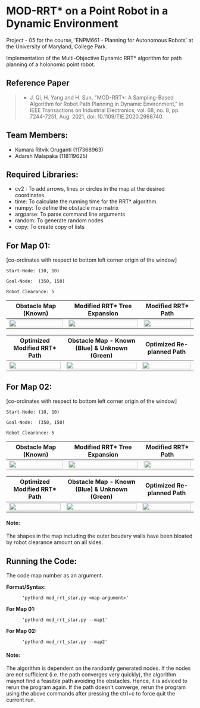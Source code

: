 # MOD-RRT* on a Point Robot in a Dynamic Environment
Project - 05 for the course, 'ENPM661 - Planning for Autonomous Robots' at the University of Maryland, College Park.

Implementation of the Multi-Objective Dynamic RRT* algorithm for path planning of a holonomic point robot. 

## Reference Paper

> * J. Qi, H. Yang and H. Sun, "MOD-RRT*: A Sampling-Based Algorithm for Robot Path Planning in Dynamic Environment," in IEEE Transactions on Industrial Electronics, vol. 68, no. 8, pp. 7244-7251, Aug. 2021, doi: 10.1109/TIE.2020.2998740.


## Team Members:
* Kumara Ritvik Oruganti (117368963)
* Adarsh Malapaka (118119625)

## Required Libraries: 
* cv2 : To add arrows, lines or circles in the map at the desired coordinates.
* time: To calculate the running time for the RRT* algorithm.
* numpy: To define the obstacle map matrix
* argparse: To parse command line arguments
* random: To generate random nodes
* copy: To create copy of lists

## For Map 01:
  [co-ordinates with respect to bottom left corner origin of the window]
  
	Start-Node: (10, 10)

	Goal-Node:  (350, 150)
	
	Robot Clearance: 5


Obstacle Map (Known)    |  Modified RRT* Tree Expansion | Modified RRT* Path
:-------------------------:|:-------------------------:|:-------------------------:
<img src="https://user-images.githubusercontent.com/40534801/167329665-c65a21f8-3b64-4925-8e94-7a847503f285.png" width="100%"> | <img src="https://user-images.githubusercontent.com/40534801/167475539-e3008e82-41a5-4814-ac26-b1dfc78c93e0.png" width="100%"> | <img src="https://user-images.githubusercontent.com/40534801/167475590-72423aae-1425-4404-8d88-3a1972a0a697.png" width="100%">

Optimized Modified RRT* Path   |  Obstacle Map - Known (Blue) & Unknown (Green) | Optimized Re-planned Path
:-------------------------:|:-------------------------:|:-------------------------:
<img src="https://user-images.githubusercontent.com/40534801/167475700-5aac1814-283f-46c6-b96c-91957ea1c8ca.png" width="100%"> | <img src="https://user-images.githubusercontent.com/40534801/167332002-ada4a3d2-35bf-4e24-bc73-29de6ac63951.png" width="100%"> | <img src="https://user-images.githubusercontent.com/40534801/167475764-3bb1cdf1-7380-4c96-badf-1566888836d4.png" width="100%">


## For Map 02:
  [co-ordinates with respect to bottom left corner origin of the window]
  
	Start-Node: (10, 10)

	Goal-Node:  (350, 150)
	
	Robot Clearance: 5

Obstacle Map (Known)    |  Modified RRT* Tree Expansion | Modified RRT* Path
:-------------------------:|:-------------------------:|:-------------------------:
<img src="https://user-images.githubusercontent.com/40534801/167329737-44ea40fd-6255-4a18-9f05-a2e38ca3b333.png" width="100%"> | <img src="https://user-images.githubusercontent.com/40534801/167331089-978f5144-44b3-477f-b77b-fd82c650bfba.png" width="100%"> | <img src="https://user-images.githubusercontent.com/40534801/167331109-de378cf9-1e99-447b-a2e0-cd81c54cd3b5.png" width="100%">

Optimized Modified RRT* Path   |  Obstacle Map - Known (Blue) & Unknown (Green) | Optimized Re-planned Path
:-------------------------:|:-------------------------:|:-------------------------:
<img src="https://user-images.githubusercontent.com/40534801/167332117-9a107ef2-3c50-446f-8900-190e4f0c8003.png" width="100%"> | <img src="https://user-images.githubusercontent.com/40534801/167332146-adc8588a-e6a3-4d52-a649-8c60c37872fd.png" width="100%"> | <img src="https://user-images.githubusercontent.com/40534801/167332180-f4419940-7bcf-42de-a14d-5c9901b8b91b.png" width="100%">


#### Note: 
The shapes in the map including the outer boudary walls have been bloated by robot clearance amount on all sides.
  
## Running the Code:

The code map number as an argument.

**Format/Syntax:**

		  'python3 mod_rrt_star.py <map-argument>'
      
**For Map 01:**	
  
		  'python3 mod_rrt_star.py --map1'
      
**For Map 02:**	

		  'python3 mod_rrt_star.py --map2'
      
#### Note: 
The algorithm is dependent on the randomly generated nodes.  If the nodes are not sufficient (i.e. the path converges very quickly), the algorithm maynot find a feasible path avoiding the obstacles. Hence, it is adviced to rerun the program again.
If the path doesn't converge, rerun the program using the above commands after pressing the ctrl+c to force quit the current run.
